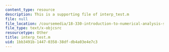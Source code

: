 ```yaml
---
content_type: resource
description: This is a supporting file of interp_test.m
file: null
file_location: /coursemedia/18-330-introduction-to-numerical-analysis-spring-2012/1bb3491b1447035838dfdb4a03e4e7c3_interp_test.m
file_type: text/x-objcsrc
resourcetype: Other
title: interp_test.m
uid: 1bb3491b-1447-0358-38df-db4a03e4e7c3
---
```

